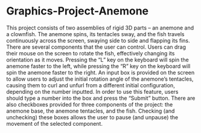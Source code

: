 # Graphics-Project-Anemone
This project consists of two assemblies of rigid 3D parts – an anemone and a clownfish. The anemone spins, its tentacles sway, and the fish travels continuously across the screen, swaying side to side and flapping its fins. There are several components that the user can control. Users can drag their mouse on the screen to rotate the fish, effectively changing its orientation as it moves. Pressing the “L” key on the keyboard will spin the anemone faster to the left, while pressing the “R” key on the keyboard will spin the anemone faster to the right. An input box is provided on the screen to allow users to adjust the initial rotation angle of the anemone’s tentacles, causing them to curl and unfurl from a different initial configuration, depending on the number inputted. In order to use this feature, users should type a number into the box and press the “Submit” button. There are also checkboxes provided for three components of the project: the anemone base, the anemone tentacles, and the fish. Checking (and unchecking) these boxes allows the user to pause (and unpause) the movement of the selected component.

